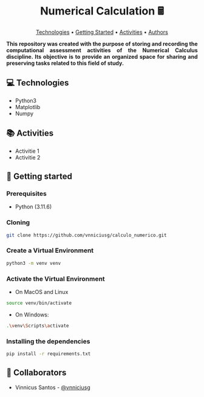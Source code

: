 <h1 align="center" style="font-weight: bold;">Numerical Calculation 🖩</h1>

<p align="center">
 <a href="#technologies">Technologies</a> • 
 <a href="#started">Getting Started</a> • 
<a href="#activities">Activities</a> • 
 <a href="#authors">Authors</a> 
</p>

<p align="justify">
    <b>This repository was created with the purpose of storing and recording the computational 
        assessment activities of the Numerical Calculus discipline. Its objective is to provide 
        an organized space for sharing and preserving tasks related to this field of study.
    </b>
</p>

<h2 id="technologies">💻 Technologies</h2>

- Python3
- Matplotlib
- Numpy

<h2 id="activities">📚 Activities </h2>
<ul style="display: flex; flex-direction: column;">
    <li><a>Activitie 1</a></li>
    <li><a>Activitie 2</a></li>
</ul>

<h2 id="started">🚀 Getting started</h2>

<h3>Prerequisites</h3>

- Python (3.11.6)

<h3>Cloning</h3>

```bash
git clone https://github.com/vnniciusg/calculo_numerico.git
```

<h3>Create a Virtual Environment</h3>

```bash
python3 -m venv venv
```

<h3>Activate the Virtual Environment</h3>

- On MacOS and Linux
```bash
source venv/bin/activate
```
- On Windows:
```bash
.\venv\Scripts\activate
```

<h3>Installing the dependencies</h3>

```bash
pip install -r requirements.txt
```


<h2 id="authors">🤝 Collaborators</h2>

- Vinnicus Santos - [@vnniciusg](https://github.com/vnniciusg)
